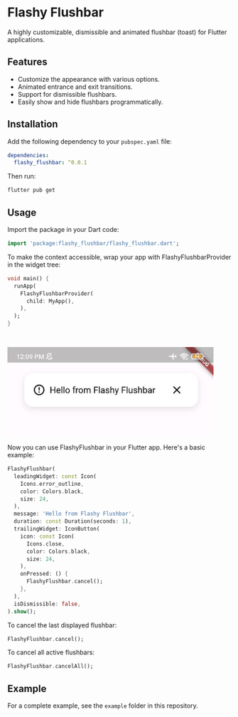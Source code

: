 # Flashy Flushbar

A highly customizable, dismissible and animated flushbar (toast) for Flutter applications.

## Features

- Customize the appearance with various options.
- Animated entrance and exit transitions.
- Support for dismissible flushbars.
- Easily show and hide flushbars programmatically.

## Installation

Add the following dependency to your `pubspec.yaml` file:

```yaml
dependencies:
  flashy_flushbar: ^0.0.1
```

Then run:

```bash
flutter pub get
```

## Usage

Import the package in your Dart code:

```dart
import 'package:flashy_flushbar/flashy_flushbar.dart';
```
To make the context accessible, wrap your app with FlashyFlushbarProvider in the widget tree:

```dart
void main() {
  runApp(
    FlashyFlushbarProvider(
      child: MyApp(),
    ),
  );
}
```
&nbsp;
 <tr>
    <td><img src="screenshots/example_1.jpg" height="200"></td>
  </tr>

  
Now you can use FlashyFlushbar in your Flutter app. Here's a basic example:

```dart
FlashyFlushbar(
  leadingWidget: const Icon(
    Icons.error_outline,
    color: Colors.black,
    size: 24,
  ),
  message: 'Hello from Flashy Flushbar',
  duration: const Duration(seconds: 1),
  trailingWidget: IconButton(
    icon: const Icon(
      Icons.close,
      color: Colors.black,
      size: 24,
    ),
    onPressed: () {
      FlashyFlushbar.cancel();
    },
  ),
  isDismissible: false,
).show();
```


To cancel the last displayed flushbar:

```dart
FlashyFlushbar.cancel();
```

To cancel all active flushbars:

```dart
FlashyFlushbar.cancelAll();
```
## Example
For a complete example, see the `example` folder in this repository.
